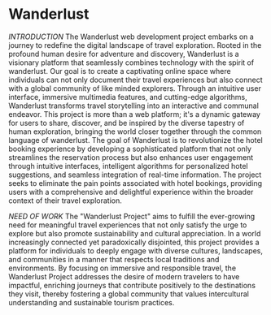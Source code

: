 # Wanderlust

*INTRODUCTION*
The Wanderlust web development project embarks on a journey to redefine the digital landscape of travel exploration. Rooted in the profound human desire for adventure and discovery, Wanderlust is a visionary platform that seamlessly combines technology with the spirit of wanderlust. Our goal is to create a captivating online space where individuals can not only document their travel experiences but also connect with a global community of like minded explorers. Through an intuitive user interface, immersive multimedia features, and cutting-edge algorithms, Wanderlust transforms travel storytelling into an interactive and communal endeavor. This project is more than a web platform; it's a dynamic gateway for users to share, discover, and be inspired by the diverse tapestry of human exploration, bringing the world closer together through the common language of wanderlust. The goal of Wanderlust is to revolutionize the hotel booking experience by developing a sophisticated platform that not only streamlines the reservation process but also enhances user engagement through intuitive interfaces, intelligent algorithms for personalized hotel suggestions, and seamless integration of real-time information. The project seeks to eliminate the pain points associated with hotel bookings, providing users with a comprehensive and delightful experience within the broader context of their travel exploration.
         

*NEED OF WORK*
The "Wanderlust Project" aims to fulfill the ever-growing need for meaningful travel experiences that not only satisfy the urge to explore but also promote sustainability and cultural appreciation. In a world increasingly connected yet paradoxically disjointed, this project provides a platform for individuals to deeply engage with diverse cultures, landscapes, and communities in a manner that respects local traditions and environments. By focusing on immersive and responsible travel, the Wanderlust Project addresses the desire of modern travelers to have impactful, enriching journeys that contribute positively to the destinations they visit, thereby fostering a global community that values intercultural understanding and sustainable tourism practices.


